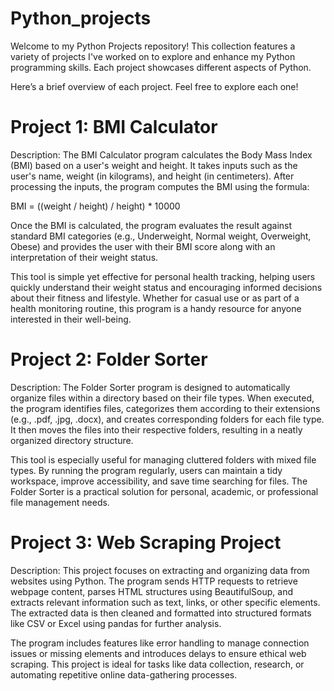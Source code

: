 # Python_projects

Welcome to my Python Projects repository! This collection features a variety of projects I've worked on to explore and enhance my Python programming skills. Each project showcases different aspects of Python.

Here’s a brief overview of each project. Feel free to explore each one!

# Project 1: BMI Calculator

Description:
The BMI Calculator program calculates the Body Mass Index (BMI) based on a user's weight and height. It takes inputs such as the user's name, weight (in kilograms), and height (in centimeters). After processing the inputs, the program computes the BMI using the formula:

BMI = ((weight / height) / height) * 10000

Once the BMI is calculated, the program evaluates the result against standard BMI categories (e.g., Underweight, Normal weight, Overweight, Obese) and provides the user with their BMI score along with an interpretation of their weight status.

This tool is simple yet effective for personal health tracking, helping users quickly understand their weight status and encouraging informed decisions about their fitness and lifestyle. Whether for casual use or as part of a health monitoring routine, this program is a handy resource for anyone interested in their well-being.

# Project 2: Folder Sorter

Description:
The Folder Sorter program is designed to automatically organize files within a directory based on their file types. When executed, the program identifies files, categorizes them according to their extensions (e.g., .pdf, .jpg, .docx), and creates corresponding folders for each file type. It then moves the files into their respective folders, resulting in a neatly organized directory structure.

This tool is especially useful for managing cluttered folders with mixed file types. By running the program regularly, users can maintain a tidy workspace, improve accessibility, and save time searching for files. The Folder Sorter is a practical solution for personal, academic, or professional file management needs.


# Project 3: Web Scraping Project

Description:
This project focuses on extracting and organizing data from websites using Python. The program sends HTTP requests to retrieve webpage content, parses HTML structures using BeautifulSoup, and extracts relevant information such as text, links, or other specific elements. The extracted data is then cleaned and formatted into structured formats like CSV or Excel using pandas for further analysis.

The program includes features like error handling to manage connection issues or missing elements and introduces delays to ensure ethical web scraping. This project is ideal for tasks like data collection, research, or automating repetitive online data-gathering processes.
